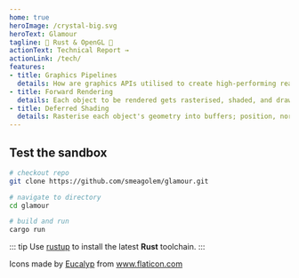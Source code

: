 ```yaml
---
home: true
heroImage: /crystal-big.svg
heroText: Glamour
tagline: 🦀 Rust & OpenGL 🦀
actionText: Technical Report →
actionLink: /tech/
features:
- title: Graphics Pipelines
  details: How are graphics APIs utilised to create high-performing real-time rendering pipelines? Design, implement, analyse, and discuss forward rendering and deferred rendering techniques.
- title: Forward Rendering
  details: Each object to be rendered gets rasterised, shaded, and drawn to the screen sequentially. Shading is calculated for each object individually.
- title: Deferred Shading
  details: Rasterise each object's geometry into buffers; position, normal, albedo, etc.. By sampling each of the geometry buffers, shading is calculated for the frame as a whole.
---
```


## Test the sandbox

```sh
# checkout repo
git clone https://github.com/smeagolem/glamour.git

# navigate to directory
cd glamour

# build and run
cargo run
```

::: tip
Use [rustup](https://www.rust-lang.org/tools/install) to install the latest **Rust** toolchain.
:::

<div class="footer">
Icons made by <a href="https://www.flaticon.com/authors/eucalyp" title="Eucalyp">Eucalyp</a> from <a href="https://www.flaticon.com/" title="Flaticon"> www.flaticon.com</a>
</div>